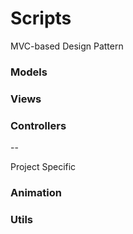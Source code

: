 # Scripts
MVC-based Design Pattern

### Models

### Views

### Controllers

-- 

Project Specific

### Animation

### Utils
